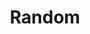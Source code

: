 ---
layout: tag_page
title: "Random"
tag: non-technical
description: My random thoughts and musing on various things I've read or played recently, or a dive into a non-technical area I've been interested in recently.
---